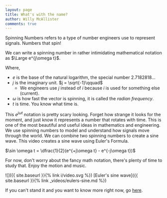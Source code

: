 ```yaml
---
layout: page
title: What's with the name?
author: Willy McAllister
comments: true
---
```


Spinning Numbers refers to a type of number engineers use to represent signals. Numbers that spin!

<p>
<div id="spin-d3" class="centered"></div>
<script src="https://d3js.org/d3.v4.min.js"></script>
<script src="{{ "/assets/d3/spinningnumbers-d3.js" | relative_url }}"></script>
<link rel="stylesheet" type="text/css" href="{{ "/assets/d3/spinningnumbers-d3.css" | relative_url }}" />
</p>

We can write a spinning number in rather intimidating mathematical notation as $\Large e^{j\omega t}$. 

Where,
* $e$ is the base of the natural logarithm, the special number 2.7182818... 
* $j$ is the imaginary unit. $j = \sqrt{-1}\qquad$ 
    * We engineers use $j$ instead of $i$ because $i$ is used for something else (current).
* $\omega$ is how fast the vector is spinning, it is called the *radian frequency*. 
* $t$ is time. You know what time is.

This $e^{j\omega t}$ notation is pretty scary looking. Forget how strange it looks for the moment, and just know it represents a number that rotates with time. This is one of the most beautiful and useful ideas in mathematics and engineering. We use spinning numbers to model and understand how signals move through the world. We can combine two spinning numbers to create a sine wave. This video creates a sine wave using Euler's Formula.

$\sin \omega t = \dfrac{1}{2}(e^{+j\omega t} - e^{-j\omega t})$

For now, don't worry about the fancy math notation, there's plenty of time to study that. Enjoy the motion and music.

![]({{ site.baseurl }}{% link i/video.svg %}) [Euler's sine wave]({{ site.baseurl }}{% link _videos/eulers-sine.md %})

If you can't stand it and you want to know more right now, go [here](https://www.khanacademy.org/science/electrical-engineering/ee-circuit-analysis-topic/ee-ac-analysis/v/ee-ac-analysis-intro1).